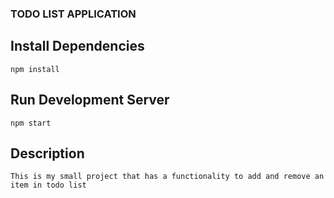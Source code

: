 ### TODO LIST APPLICATION

## **Install Dependencies**

    npm install

## **Run Development Server**

    npm start

## **Description**

    This is my small project that has a functionality to add and remove an item in todo list
